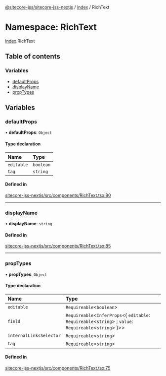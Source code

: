 [@sitecore-jss/sitecore-jss-nextjs](../README.md) / [index](index.md) / RichText

# Namespace: RichText

[index](index.md).RichText

## Table of contents

### Variables

- [defaultProps](index.RichText.md#defaultprops)
- [displayName](index.RichText.md#displayname)
- [propTypes](index.RichText.md#proptypes)

## Variables

### defaultProps

• **defaultProps**: `Object`

#### Type declaration

| Name | Type |
| :------ | :------ |
| `editable` | `boolean` |
| `tag` | `string` |

#### Defined in

[sitecore-jss-nextjs/src/components/RichText.tsx:80](https://github.com/Sitecore/jss/blob/7d04bb072/packages/sitecore-jss-nextjs/src/components/RichText.tsx#L80)

___

### displayName

• **displayName**: `string`

#### Defined in

[sitecore-jss-nextjs/src/components/RichText.tsx:85](https://github.com/Sitecore/jss/blob/7d04bb072/packages/sitecore-jss-nextjs/src/components/RichText.tsx#L85)

___

### propTypes

• **propTypes**: `Object`

#### Type declaration

| Name | Type |
| :------ | :------ |
| `editable` | `Requireable`<`boolean`\> |
| `field` | `Requireable`<`InferProps`<{ `editable`: `Requireable`<`string`\> ; `value`: `Requireable`<`string`\>  }\>\> |
| `internalLinksSelector` | `Requireable`<`string`\> |
| `tag` | `Requireable`<`string`\> |

#### Defined in

[sitecore-jss-nextjs/src/components/RichText.tsx:75](https://github.com/Sitecore/jss/blob/7d04bb072/packages/sitecore-jss-nextjs/src/components/RichText.tsx#L75)
